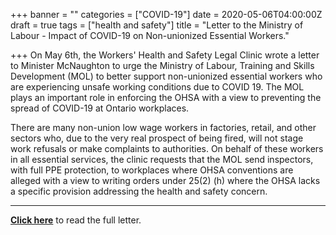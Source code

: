 +++
banner = ""
categories = ["COVID-19"]
date = 2020-05-06T04:00:00Z
draft = true
tags = ["health and safety"]
title = "Letter to the Ministry of Labour - Impact of COVID-19 on Non-unionized Essential Workers."

+++
On May 6th, the Workers' Health and Safety Legal Clinic wrote a letter to Minister McNaughton to urge the Ministry of Labour, Training and Skills Development (MOL) to better support non-unionized essential workers who are experiencing unsafe working conditions due to COVID 19. The MOL plays an important role in enforcing the OHSA with a view to preventing the spread of COVID-19 at Ontario workplaces. 

There are many non-union low wage workers in factories, retail, and other sectors who, due to the very real prospect of being fired, will not stage work refusals or make complaints to authorities. On behalf of these workers in all essential services, the clinic requests that the MOL send inspectors, with full PPE protection, to workplaces where OHSA conventions are alleged with a view to writing orders under 25(2) (h) where the OHSA lacks a specific provision addressing the health and safety concern.

***

[**Click here**](https://s3.amazonaws.com/newsletter.workers-safety.ca/newsletters/Clinic+Projects/COVID-19/WHSLC_COVID-19+Ministry+of+Labour+Letter+05+04+20.pdf) to read the full letter.